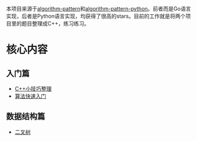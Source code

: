本项目来源于[algorithm-pattern](https://github.com/greyireland/algorithm-pattern)和[algorithm-pattern-python](https://github.com/dashidhy/algorithm-pattern-python)。前者而是Go语言实现，后者是Python语言实现，均获得了很高的stars。目前的工作就是将两个项目里的题目整理成C++，练习练习。

# 核心内容
## 入门篇
- [C++小技巧整理](./Introduction/Cplusplus.md)
- [算法快速入门](./Introduction/quickstart.md)

## 数据结构篇
- [二叉树](./data_structure/Binary_tree.md)